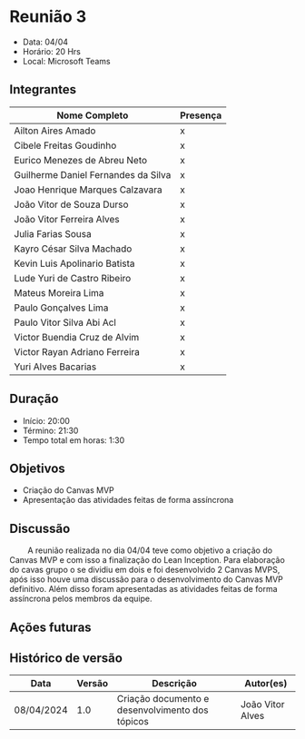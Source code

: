 # Reunião 3

- Data: 04/04
- Horário: 20 Hrs
- Local: Microsoft Teams

## **Integrantes**

| Nome Completo                       | Presença |
| ----------------------------------- | -------- |
| Ailton Aires Amado                  | x        |
| Cibele Freitas Goudinho             | x        |
| Eurico Menezes de Abreu Neto        | x        |
| Guilherme Daniel Fernandes da Silva | x        |
| Joao Henrique Marques Calzavara     | x        |
| João Vitor de Souza Durso           | x        |
| João Vitor Ferreira Alves           | x        |
| Julia Farias Sousa                  | x        |
| Kayro César Silva Machado           | x        |
| Kevin Luis Apolinario Batista       | x        |
| Lude Yuri de Castro Ribeiro         | x        |
| Mateus Moreira Lima                 | x        |
| Paulo Gonçalves Lima                | x        |
| Paulo Vitor Silva Abi Acl           | x        |
| Victor Buendia Cruz de Alvim        | x        |
| Victor Rayan Adriano Ferreira       | x        |
| Yuri Alves Bacarias                 | x        |

## **Duração**

- Início: 20:00
- Término: 21:30
- Tempo total em horas: 1:30 

## **Objetivos**

- Criação do Canvas MVP
- Apresentação das atividades feitas de forma assíncrona

## **Discussão**

&emsp;&emsp; A reunião realizada no dia 04/04 teve como objetivo a criação do Canvas MVP e com isso a finalização do Lean Inception. Para elaboração do cavas grupo o se dividiu em dois e foi desenvolvido 2 Canvas MVPS, após isso houve uma discussão para o desenvolvimento do Canvas MVP definitivo. Além disso foram apresentadas as atividades feitas de forma assíncrona pelos membros da equipe.

## **Ações futuras**

## Histórico de versão

| Data       | Versão | Descrição            | Autor(es)   |
| ---------- | ------ | -------------------- | ----------- |
| 08/04/2024 | 1.0 | Criação documento e desenvolvimento dos tópicos | João Vitor Alves |
